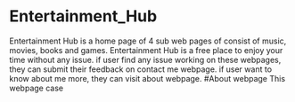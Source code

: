 # Entertainment_Hub
Entertainment Hub is a home page of 4 sub web pages of consist of music, movies, books and games. Entertainment Hub is a free place to enjoy your time without any issue. if user find any issue working on these webpages, they can submit their feedback on contact me webpage. if user want to know about me more, they can visit about webpage.
#About webpage
This webpage case 
